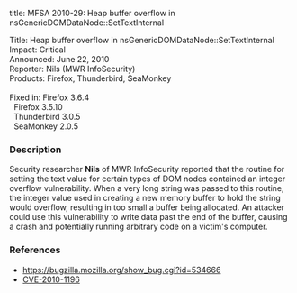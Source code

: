 title: MFSA 2010-29: Heap buffer overflow in nsGenericDOMDataNode::SetTextInternal

<p>
<span class="label">Title:</span>      Heap buffer overflow in nsGenericDOMDataNode::SetTextInternal<br/>
<span class="label">Impact:</span>     Critical<br/>
<span class="label">Announced:</span>  June 22, 2010<br/>
<span class="label">Reporter:</span>   Nils (MWR InfoSecurity)<br/>
<span class="label">Products:</span>   Firefox, Thunderbird, SeaMonkey<br/>
<br/>
<span class="label">Fixed in:</span>   Firefox 3.6.4<br/>
<span class="label">&#160;</span>      Firefox 3.5.10<br/>
<span class="label">&#160;</span>      Thunderbird 3.0.5<br/>
<span class="label">&#160;</span>      SeaMonkey 2.0.5<br/>
</p>


<h3>Description</h3>

<p>Security researcher <strong>Nils</strong> of MWR InfoSecurity
reported that the routine for setting the text value for certain types
of DOM nodes contained an integer overflow vulnerability.  When a very
long string was passed to this routine, the integer value used in
creating a new memory buffer to hold the string would overflow,
resulting in too small a buffer being allocated.  An attacker could
use this vulnerability to write data past the end of the buffer,
causing a crash and potentially running arbitrary code on a victim's
computer.</p>

<h3>References</h3>

<ul>
  <li><a href="https://bugzilla.mozilla.org/show_bug.cgi?id=534666">https://bugzilla.mozilla.org/show_bug.cgi?id=534666</a></li>
  <li><a class="ex-ref" href="http://cve.mitre.org/cgi-bin/cvename.cgi?name=CVE-2010-1196">CVE-2010-1196</a></li>
</ul>




